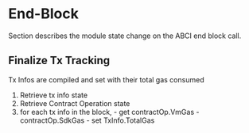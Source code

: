 <!--
order: 3
-->

# End-Block

Section describes the module state change on the ABCI end block call.

## Finalize Tx Tracking
Tx Infos are compiled and set with their total gas consumed

  1. Retrieve tx info state 
  2. Retrieve Contract Operation state
  3. for each tx info in the block, 
    - get contractOp.VmGas
    - contractOp.SdkGas
    - set TxInfo.TotalGas

